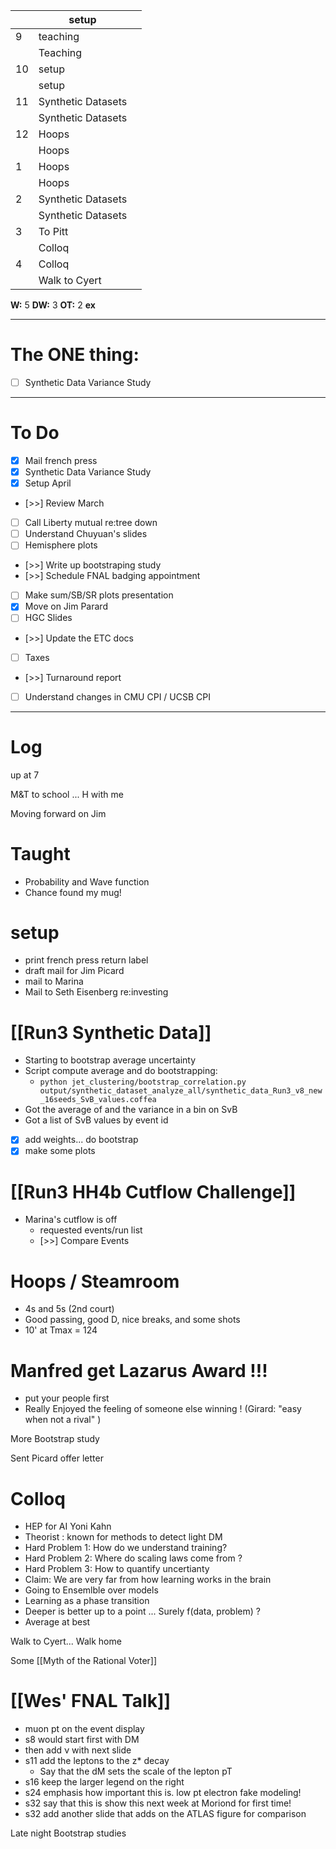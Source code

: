 
|     | setup              |     |
| --- | ------------------ | --- |
| 9   | teaching           |     |
|     | Teaching           |     |
| 10  | setup              |     |
|     | setup              |     |
| 11  | Synthetic Datasets |     |
|     | Synthetic Datasets |     |
| 12  | Hoops              |     |
|     | Hoops              |     |
| 1   | Hoops              |     |
|     | Hoops              |     |
| 2   | Synthetic Datasets |     |
|     | Synthetic Datasets |     |
| 3   | To Pitt            |     |
|     | Colloq             |     |
| 4   | Colloq             |     |
|     | Walk to Cyert      |     |

**W:** 5
**DW:** 3 
**OT:** 2
**ex** 

---
# The ONE thing: 
- [ ] Synthetic Data Variance Study

---
# To Do

- [x] Mail french press
- [x] Synthetic Data Variance Study
- [x] Setup April
- [>>] Review March
- [ ] Call Liberty mutual re:tree down
- [ ] Understand Chuyuan's slides
- [ ] Hemisphere plots 
- [>>] Write up bootstraping study
- [>>] Schedule FNAL badging appointment
- [ ] Make sum/SB/SR plots presentation
- [x] Move on Jim Parard
- [ ] HGC Slides
- [>>] Update the ETC docs
- [ ] Taxes
- [>>] Turnaround report
- [ ] Understand changes in CMU CPI / UCSB CPI

---

# Log

up at 7

M&T to school ... H with me

Moving forward on Jim

# Taught
- Probability and Wave function 
- Chance found my mug!

# setup
- print french press return label
- draft mail for Jim Picard
- mail to Marina
- Mail to Seth Eisenberg re:investing

# [[Run3 Synthetic Data]]
- Starting to bootstrap average uncertainty 
- Script compute average and do bootstrapping:
	- `python jet_clustering/bootstrap_correlation.py output/synthetic_dataset_analyze_all/synthetic_data_Run3_v8_new_16seeds_SvB_values.coffea `
- Got the average of and the variance in a bin on SvB 
- Got a list of SvB values by event id
- [x] add weights... do bootstrap
- [x] make some plots

# [[Run3 HH4b Cutflow Challenge]]
- Marina's cutflow is off
	- requested events/run list
	- [>>] Compare Events

# Hoops / Steamroom
- 4s and 5s (2nd court)
- Good passing, good D, nice breaks, and some shots 
- 10' at Tmax = 124

# Manfred get Lazarus Award !!!
- put your people first 
- Really Enjoyed the feeling of someone else winning !  (Girard: "easy when not a rival" )

More Bootstrap study

Sent Picard offer letter

# Colloq 
- HEP for AI Yoni Kahn
- Theorist : known for methods to detect light DM
- Hard Problem 1: How do we understand training?
- Hard Problem 2: Where do scaling laws come from ?
- Hard Problem 3: How to quantify uncertianty 
- Claim: We are very far from how learning works in the brain
- Going to Ensemlble over models
- Learning as a phase transition
- Deeper is better up to a point ... Surely f(data, problem) ?
- Average at best

Walk to Cyert... Walk home


Some [[Myth of the Rational Voter]]

# [[Wes' FNAL Talk]]
- muon pt on the event display
- s8 would start first with DM
- then add ν with next slide
- s11 add the leptons to the z* decay
	- Say that the dM sets the scale of the lepton pT
- s16 keep the larger legend on the right
- s24 emphasis how important this is. low pt electron fake modeling!
- s32 say that this is show this next week at Moriond for first time!
- s32 add another slide that adds on the ATLAS figure for comparison


Late night Bootstrap studies

